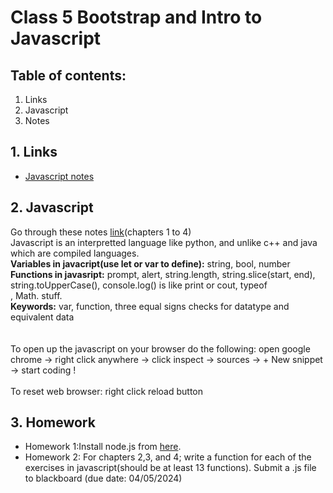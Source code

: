 # Class 5 Bootstrap and Intro to Javascript

## Table of contents:
1. Links
2. Javascript
3. Notes
   

## 1. Links
* [Javascript notes](https://eloquentjavascript.net/)


## 2. Javascript 
Go through these notes [link](https://eloquentjavascript.net/)(chapters 1 to 4) <br> 
Javascript is an interpretted language like python, and unlike c++ and java which are compiled languages. <br>
**Variables in javacript(use let or var to define):** string, bool, number <br>
**Functions in javasript:** prompt, alert, string.length, string.slice(start, end), string.toUpperCase(), console.log() is like print or cout, typeof <br>, Math. stuff. <br>
**Keywords:** var, function, three equal signs checks for datatype and equivalent data <br>
<br><br>
To open up the javascript on your browser do the following: open google chrome -> right click anywhere -> click inspect -> sources -> + New snippet -> start coding !
<br><br>
To reset web browser: right click reload button



## 3. Homework
* Homework 1:Install node.js from [here](https://nodejs.org/en/download/package-manager/).
* Homework 2: For chapters 2,3, and 4; write a function for each of the exercises in  javascript(should be at least 13 functions). Submit a .js file to blackboard (due date: 04/05/2024)
  